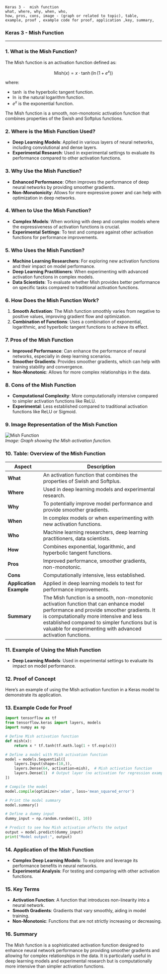 ```code
Keras 3 -  mish function
what, where, why, when, who, 
how, pros, cons, image - (graph or related to topic), table,
example, proof , example code for proof, application ,key, summary,
```

### **Keras 3 - Mish Function**

---

### **1. What is the Mish Function?**
The Mish function is an activation function defined as:

$$ \text{Mish}(x) = x \cdot \tanh(\ln(1 + e^x)) $$

where:
- $\tanh$ is the hyperbolic tangent function.
- $\ln$ is the natural logarithm function.
- $e^x$ is the exponential function.

The Mish function is a smooth, non-monotonic activation function that combines properties of the Swish and Softplus functions.

### **2. Where is the Mish Function Used?**
- **Deep Learning Models**: Applied in various layers of neural networks, including convolutional and dense layers.
- **Experimental Research**: Used in experimental settings to evaluate its performance compared to other activation functions.

### **3. Why Use the Mish Function?**
- **Enhanced Performance**: Often improves the performance of deep neural networks by providing smoother gradients.
- **Non-Monotonicity**: Allows for more expressive power and can help with optimization in deep networks.

### **4. When to Use the Mish Function?**
- **Complex Models**: When working with deep and complex models where the expressiveness of activation functions is crucial.
- **Experimental Settings**: To test and compare against other activation functions for performance improvements.

### **5. Who Uses the Mish Function?**
- **Machine Learning Researchers**: For exploring new activation functions and their impact on model performance.
- **Deep Learning Practitioners**: When experimenting with advanced activation functions in complex models.
- **Data Scientists**: To evaluate whether Mish provides better performance on specific tasks compared to traditional activation functions.

### **6. How Does the Mish Function Work?**
1. **Smooth Activation**: The Mish function smoothly varies from negative to positive values, improving gradient flow and optimization.
2. **Combination of Functions**: Uses a combination of exponential, logarithmic, and hyperbolic tangent functions to achieve its effect.

### **7. Pros of the Mish Function**
- **Improved Performance**: Can enhance the performance of neural networks, especially in deep learning scenarios.
- **Smoother Gradients**: Provides smoother gradients, which can help with training stability and convergence.
- **Non-Monotonic**: Allows for more complex relationships in the data.

### **8. Cons of the Mish Function**
- **Computational Complexity**: More computationally intensive compared to simpler activation functions like ReLU.
- **Experimental**: Less established compared to traditional activation functions like ReLU or Sigmoid.

### **9. Image Representation of the Mish Function**

![Mish Function](https://upload.wikimedia.org/wikipedia/commons/thumb/0/07/Mish_function.svg/800px-Mish_function.svg.png)  
*Image: Graph showing the Mish activation function.*

### **10. Table: Overview of the Mish Function**

| **Aspect**              | **Description**                                                                 |
|-------------------------|---------------------------------------------------------------------------------|
| **What**                | An activation function that combines the properties of Swish and Softplus.       |
| **Where**               | Used in deep learning models and experimental research.                          |
| **Why**                 | To potentially improve model performance and provide smoother gradients.         |
| **When**                | In complex models or when experimenting with new activation functions.           |
| **Who**                 | Machine learning researchers, deep learning practitioners, data scientists.      |
| **How**                 | Combines exponential, logarithmic, and hyperbolic tangent functions.             |
| **Pros**                | Improved performance, smoother gradients, non-monotonic.                          |
| **Cons**                | Computationally intensive, less established.                                     |
| **Application Example** | Applied in deep learning models to test for performance improvements.            |
| **Summary**             | The Mish function is a smooth, non-monotonic activation function that can enhance model performance and provide smoother gradients. It is computationally more intensive and less established compared to simpler functions but is valuable for experimenting with advanced activation functions. |

### **11. Example of Using the Mish Function**
- **Deep Learning Models**: Used in experimental settings to evaluate its impact on model performance.

### **12. Proof of Concept**
Here’s an example of using the Mish activation function in a Keras model to demonstrate its application.

### **13. Example Code for Proof**

```python
import tensorflow as tf
from tensorflow.keras import layers, models
import numpy as np

# Define Mish activation function
def mish(x):
    return x * tf.tanh(tf.math.log(1 + tf.exp(x)))

# Define a model with Mish activation function
model = models.Sequential([
    layers.Input(shape=(10,)),
    layers.Dense(64, activation=mish),  # Mish activation function
    layers.Dense(1)  # Output layer (no activation for regression example)
])

# Compile the model
model.compile(optimizer='adam', loss='mean_squared_error')

# Print the model summary
model.summary()

# Define a dummy input
dummy_input = np.random.random((1, 10))

# Predict to see how Mish activation affects the output
output = model.predict(dummy_input)
print("Model output:", output)
```

### **14. Application of the Mish Function**
- **Complex Deep Learning Models**: To explore and leverage its performance benefits in neural networks.
- **Experimental Analysis**: For testing and comparing with other activation functions.

### **15. Key Terms**
- **Activation Function**: A function that introduces non-linearity into a neural network.
- **Smooth Gradients**: Gradients that vary smoothly, aiding in model training.
- **Non-Monotonic**: Functions that are not strictly increasing or decreasing.

### **16. Summary**
The Mish function is a sophisticated activation function designed to enhance neural network performance by providing smoother gradients and allowing for complex relationships in the data. It is particularly useful in deep learning models and experimental research but is computationally more intensive than simpler activation functions.
